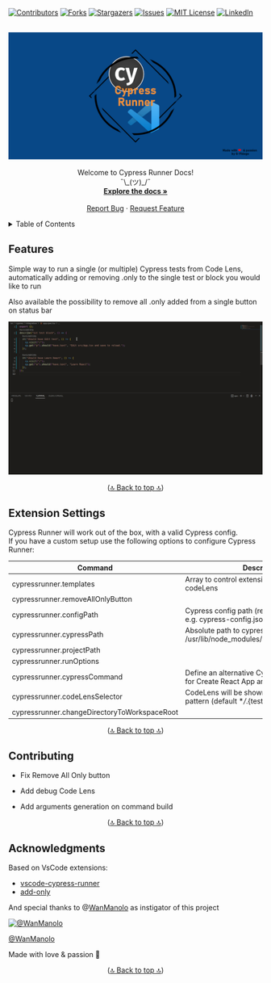<div id="top"></div>

[![Contributors][contributors-shield]][contributors-url]
[![Forks][forks-shield]][forks-url]
[![Stargazers][stars-shield]][stars-url]
[![Issues][issues-shield]][issues-url]
[![MIT License][license-shield]][license-url]
[![LinkedIn][linkedin-shield]][linkedin-url]

<br />
<div align="center">
    <img src="public/cypress_runner_big.png" alt="Logo">

  <p align="center">
    Welcome to Cypress Runner Docs!
    <br />
    ¯\_(ツ)_/¯
    <br />
    <a href="https://github.com/G-Fidalgo/cypress-runner"><strong>Explore the docs »</strong></a>
    <br />
    <br />
    <a href="https://github.com/G-Fidalgo/cypress-runner/issues">Report Bug</a>
    ·
    <a href="https://github.com/G-Fidalgo/cypress-runner/issues">Request Feature</a>
  </p>
</div>

<!-- TABLE OF CONTENTS -->
<details>
  <summary>Table of Contents</summary>
  <ol>
    <li><a href="#features">Features</a></li>
    <li><a href="#extension-settings">Extension Settings</a></li>
    <li><a href="#contributing">Contributing</a></li>
    <li><a href="#acknowledgments">Acknowledgments</a></li>
  </ol>
</details>

## Features

Simple way to run a single (or multiple) Cypress tests from Code Lens, automatically adding or removing .only to the single test or block you would like to run

Also available the possibility to remove all .only added from a single button on status bar

![Extension Example](./public/run_only.gif)

<p align="center">(<a href="#top">🔝 Back to top 🔝</a>)</p>

## Extension Settings

Cypress Runner will work out of the box, with a valid Cypress config.  
If you have a custom setup use the following options to configure Cypress Runner:

| Command                                      | Description                                                                                       |
| -------------------------------------------- | ------------------------------------------------------------------------------------------------- |
| cypressrunner.templates                      | Array to control extension behaviour over codeLens                                                |
| cypressrunner.removeAllOnlyButton            |                                                                                                   |
| cypressrunner.configPath                     | Cypress config path (relative to ${workFolder} e.g. cypress-config.json)                          |
| cypressrunner.cypressPath                    | Absolute path to cypress bin file (e.g. /usr/lib/node_modules/cypress/bin/cypress.js)             |
| cypressrunner.projectPath                    |                                                                                                   |
| cypressrunner.runOptions                     |                                                                                                   |
| cypressrunner.cypressCommand                 | Define an alternative Cypress command (e.g. for Create React App and similar abstractions)        |
| cypressrunner.codeLensSelector               | CodeLens will be shown on files matching this pattern (default \*_/_.{test,spec}.{js,jsx,ts,tsx}) |
| cypressrunner.changeDirectoryToWorkspaceRoot |                                                                                                   |

<p align="center">(<a href="#top">🔝 Back to top 🔝</a>)</p>

## Contributing

-   Fix Remove All Only button

-   Add debug Code Lens

-   Add arguments generation on command build

<p align="center">(<a href="#top">🔝 Back to top 🔝</a>)</p>

## Acknowledgments

Based on VsCode extensions:

-   [vscode-cypress-runner](https://github.com/firsttris/vscode-cypress-runner)
-   [add-only](https://github.com/ub1que/add-only)

And special thanks to @[WanManolo](https://github.com/WanManolo) as instigator of this project

<a href="https://github.com/WanManolo">
 <img src="https://avatars.githubusercontent.com/u/1674789?s=96&amp;v=4" width="100" height="100" alt="@WanManolo">
 <p>@WanManolo</p>
</a>

Made with love & passion 🚀

<p align="center">(<a href="#top">🔝 Back to top 🔝</a>)</p>

<!-- MARKDOWN LINKS & IMAGES -->
<!-- https://www.markdownguide.org/basic-syntax/#reference-style-links -->

[contributors-shield]: https://img.shields.io/github/contributors/G-Fidalgo/cypress-runner?style=for-the-badge
[contributors-url]: https://github.com/G-Fidalgo/cypress-runner/graphs/contributors
[forks-shield]: https://img.shields.io/github/forks/G-Fidalgo/cypress-runner?style=for-the-badge
[forks-url]: https://github.com/G-Fidalgo/cypress-runner/network/members
[stars-shield]: https://img.shields.io/github/stars/G-Fidalgo/cypress-runner?style=for-the-badge
[stars-url]: https://github.com/G-Fidalgo/cypress-runner/stargazers
[issues-shield]: https://img.shields.io/github/issues/G-Fidalgo/cypress-runner?style=for-the-badge
[issues-url]: https://github.com/G-Fidalgo/cypress-runner/issues
[license-shield]: https://img.shields.io/github/license/G-Fidalgo/cypress-runner?style=for-the-badge
[license-url]: https://github.com/G-Fidalgo/cypress-runner/blob/main/LICENSE
[linkedin-shield]: https://img.shields.io/badge/-LinkedIn-black.svg?style=for-the-badge&logo=linkedin&colorB=555
[linkedin-url]: https://www.linkedin.com/in/gonzalo-fidalgo-martinez-merello/
